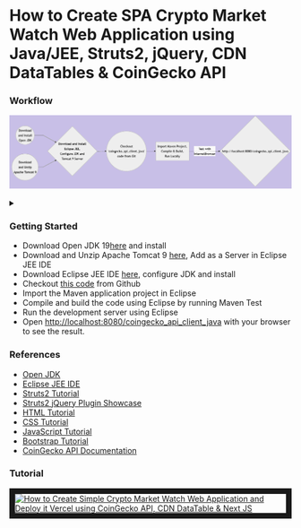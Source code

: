
# How to Create SPA Crypto Market Watch Web Application using Java/JEE, Struts2, jQuery, CDN DataTables & CoinGecko API

### Workflow

![Alt text](wf.png)

<details>

<summary></summary>

```mermaid

graph LR

A((Download<br/>and Install<br/>Open JDK)) --> C

B((Download<br/>and Unzip<br/>Apache Tomcat 9)) --> C

C{Download and Install<br/>Eclipse JEE,<br/>Configure JDK and<br/>Tomcat 9 Server} --> D

D((Checkout<br/>'coingecko_api_client_java'<br/>code from Git)) --> E

E[Import Maven Project,<br/>Compile & Build,<br/>Run Locally]

E -- Test with<br/>InternetBrowser --> H{http://localhost:8080/coingecko_api_client_java}

```

</details>

### Getting Started

<ul>

<li>Download Open JDK 19<a href="https://jdk.java.net/java-se-ri/19" target="_new">here</a> and install</li>

<li>Download and Unzip Apache Tomcat 9 <a href="https://tomcat.apache.org/download-90.cgi" target="_new">here</a>, Add as a Server in Eclipse JEE IDE</li>

<li>Download Eclipse JEE IDE <a href="https://www.eclipse.org/downloads/packages/release/2022-12/r/eclipse-ide-enterprise-java-and-web-developers" target="_new">here</a>, configure JDK and install</li>

<li>Checkout <a href="https://github.com/lalumastan/coingecko_api_client_java.git">this code</a> from Github</li>

<li>Import the Maven application project in Eclipse</li>

<li>Compile and build the code using Eclipse by running Maven Test</li>

<li>Run the development server using Eclipse</li>

<li>Open <a href="http://localhost:8080/coingecko_api_client_java" target="_new">http://localhost:8080/coingecko_api_client_java</a> with your browser to see the result.</li>

</ul>

### References

<ul>

<li><a href="https://openjdk.org/">Open JDK</a></li>

<li><a href="https://www.eclipse.org/downloads/packages/release/2022-12/r/eclipse-ide-enterprise-java-and-web-developers">Eclipse JEE IDE</a></li>

<li><a href="https://struts.apache.org/getting-started/">Struts2 Tutorial</a></li>

<li><a href="https://struts.jgeppert.com/struts2-jquery-showcase">Struts2 jQuery Plugin  Showcase</a></li>

<li><a href="https://www.w3schools.com/html/">HTML Tutorial</a></li>

<li><a href="https://www.w3schools.com/css/">CSS Tutorial</a></li>

<li><a href="https://www.w3schools.com/js">JavaScript Tutorial</a></li>

<li><a href="https://getbootstrap.com/docs/5.3/getting-started/introduction/">Bootstrap Tutorial</a></li>

<li><a href="https://www.coingecko.com/api/documentation">CoinGecko API Documentation</a></li>

</ul>

### Tutorial

<a href="http://www.youtube.com/watch?feature=player_embedded&v=7gzDeE9WerE" target="_blank"><img src="http://img.youtube.com/vi/7gzDeE9WerE/0.jpg" alt="How to Create Simple Crypto Market Watch Web Application and Deploy it Vercel using CoinGecko API, CDN DataTable & Next JS" width="240" height="180" border="10" /></a>
